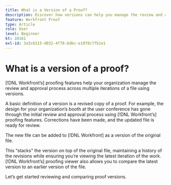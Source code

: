 ```yaml
---
title: What is a Version of a Proof?
description: Discover how versions can help you manage the review and approval process across multiple iterations of a file using [!DNL  's] proofing features.
feature: Workfront Proof
type: Article
role: User
level: Beginner
kt: 10161
exl-id: 3a3c6315-d032-4f78-bdbc-e1070c7fb1e1
---
```

# What is a version of a proof?

[!DNL Workfront’s] proofing features help your organization manage the review and approval process across multiple iterations of a file using versions.

A basic definition of a version is a revised copy of a proof. For example, the design for your organization’s booth at the user conference has gone through the initial review and approval process using [!DNL Workfront’s] proofing features. Corrections have been made, and the updated file is ready for review.

The new file can be added to [!DNL Workfront] as a version of the original file.

This “stacks” the version on top of the original file, maintaining a history of the revisions while ensuring you’re viewing the latest iteration of the work. [!DNL Workfront’s] proofing viewer also allows you to compare the latest version to an earlier version of the file.

Let’s get started reviewing and comparing proof versions.
